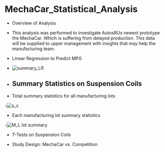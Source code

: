 # MechaCar_Statistical_Analysis

- Overview of Analysis

- This analysis was performed to investigate AutosRUs newest prototype the MechaCar. Which is suffering from delayed production. This data will be supplied to upper management with insights that may help the manufacturing team.

- Linear Regression to Predict MPG
- ![summary_LR](https://user-images.githubusercontent.com/113808332/221390272-f33e1f3f-178b-40a7-812c-e858d5147911.png)







- ## Summary Statistics on Suspension Coils


- Total summary statistics for all manufacturing lots


-![s_c](https://user-images.githubusercontent.com/113808332/221390630-50cd25fb-e906-4675-8d27-cd41c2869930.png)



- Each manufacturing lot summary statistics


-![M_L lot summary](https://user-images.githubusercontent.com/113808332/221390766-a31a2530-02f4-4c57-8558-6692d9074cb3.png)



- T-Tests on Suspension Coils




- Study Design: MechaCar vs. Competition

